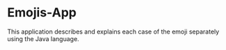 # Emojis-App
This application describes and explains each case of the emoji separately using the Java language.
